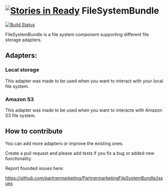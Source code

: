 [![Stories in Ready](https://badge.waffle.io/partnermarketing/PartnermarketingFileSystemBundle.png?label=ready&title=Ready)](https://waffle.io/partnermarketing/PartnermarketingFileSystemBundle)
FileSystemBundle
================

[![Build Status](https://travis-ci.org/partnermarketing/PartnermarketingFileSystemBundle.svg)](https://travis-ci.org/partnermarketing/PartnermarketingFileSystemBundle)


FileSystemBundle is a file system component supporting different file storage adapters.


## Adapters:

### Local storage

This adapter was made to be used when you want to interact with your local file system. 


### Amazon S3

This adapter was made to be used when you want to interacte with Amazon S3 file system.


## How to contribute

You can add more adapters or improve the existing ones.

Create a pull request and please add tests if you fix a bug or added new functionality.

Report founded issues here:

https://github.com/partnermarketing/PartnermarketingFileSystemBundle/issues

